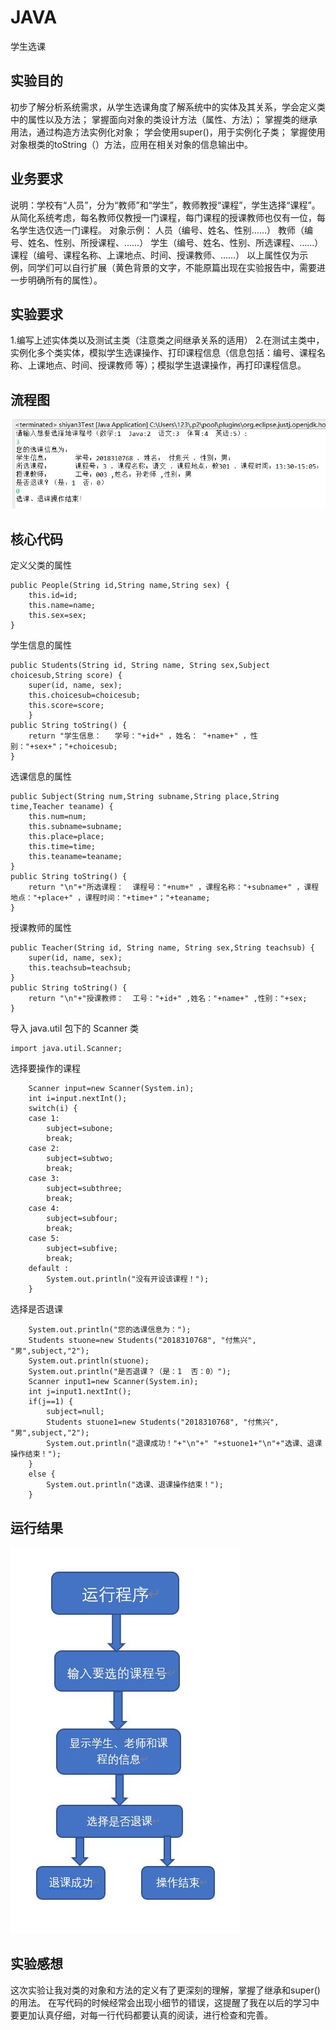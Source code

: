 # JAVA
学生选课
## 实验目的
初步了解分析系统需求，从学生选课角度了解系统中的实体及其关系，学会定义类中的属性以及方法；
掌握面向对象的类设计方法（属性、方法）；
掌握类的继承用法，通过构造方法实例化对象；
学会使用super()，用于实例化子类；
掌握使用对象根类的toString（）方法，应用在相关对象的信息输出中。
## 业务要求
说明：学校有“人员”，分为“教师”和“学生”，教师教授“课程”，学生选择“课程”。从简化系统考虑，每名教师仅教授一门课程，每门课程的授课教师也仅有一位，每名学生选仅选一门课程。
对象示例：	人员（编号、姓名、性别……）
教师（编号、姓名、性别、所授课程、……）
			学生（编号、姓名、性别、所选课程、……）
			课程（编号、课程名称、上课地点、时间、授课教师、……）
以上属性仅为示例，同学们可以自行扩展（黄色背景的文字，不能原篇出现在实验报告中，需要进一步明确所有的属性）。
## 实验要求
1.编写上述实体类以及测试主类（注意类之间继承关系的适用）
2.在测试主类中，实例化多个类实体，模拟学生选课操作、打印课程信息（信息包括：编号、课程名称、上课地点、时间、授课教师 等）；模拟学生退课操作，再打印课程信息。
## 流程图
![流程图](https://github.com/2018310768/JAVA/blob/main/001.JPG)
## 核心代码
定义父类的属性


	public People(String id,String name,String sex) {
		this.id=id;
		this.name=name;
		this.sex=sex;
	}
学生信息的属性


	public Students(String id, String name, String sex,Subject choicesub,String score) {
		super(id, name, sex);
		this.choicesub=choicesub;
		this.score=score;
		}
	public String toString() {
		return "学生信息：	学号："+id+" ，姓名： "+name+" ，性别："+sex+"；"+choicesub;
	}  
选课信息的属性


	public Subject(String num,String subname,String place,String time,Teacher teaname) {
		this.num=num;
		this.subname=subname;
		this.place=place;
		this.time=time;
		this.teaname=teaname;
	}
	public String toString() {
		return "\n"+"所选课程：	课程号："+num+" ，课程名称："+subname+" ，课程地点："+place+" ，课程时间："+time+"；"+teaname;
	}
授课教师的属性


	public Teacher(String id, String name, String sex,String teachsub) {
		super(id, name, sex);
		this.teachsub=teachsub;
	}
	public String toString() {
		return "\n"+"授课教师：	工号："+id+" ,姓名："+name+" ,性别："+sex;
	}
导入 java.util 包下的 Scanner 类


    import java.util.Scanner;
选择要操作的课程


		Scanner input=new Scanner(System.in);
		int i=input.nextInt();
		switch(i) {
		case 1:
			subject=subone;
			break;
		case 2:
			subject=subtwo;
			break;
		case 3:
			subject=subthree;
			break;
		case 4:
			subject=subfour;
			break;
		case 5:
			subject=subfive;
			break;
		default :
			System.out.println("没有开设该课程！");
		}
选择是否退课


		System.out.println("您的选课信息为：");
		Students stuone=new Students("2018310768", "付焦兴", "男",subject,"2");
		System.out.println(stuone);
		System.out.println("是否退课？（是：1  否：0）");
		Scanner input1=new Scanner(System.in);
		int j=input1.nextInt();
		if(j==1) {
			subject=null;
			Students stuone1=new Students("2018310768", "付焦兴", "男",subject,"2");
			System.out.println("退课成功！"+"\n"+" "+stuone1+"\n"+"选课、退课操作结束！");
		}
		else {
			System.out.println("选课、退课操作结束！");
		}
## 运行结果
![结果](https://github.com/2018310768/JAVA/blob/main/004.JPG)
## 实验感想
这次实验让我对类的对象和方法的定义有了更深刻的理解，掌握了继承和super()的用法。
在写代码的时候经常会出现小细节的错误，这提醒了我在以后的学习中要更加认真仔细，对每一行代码都要认真的阅读，进行检查和完善。
